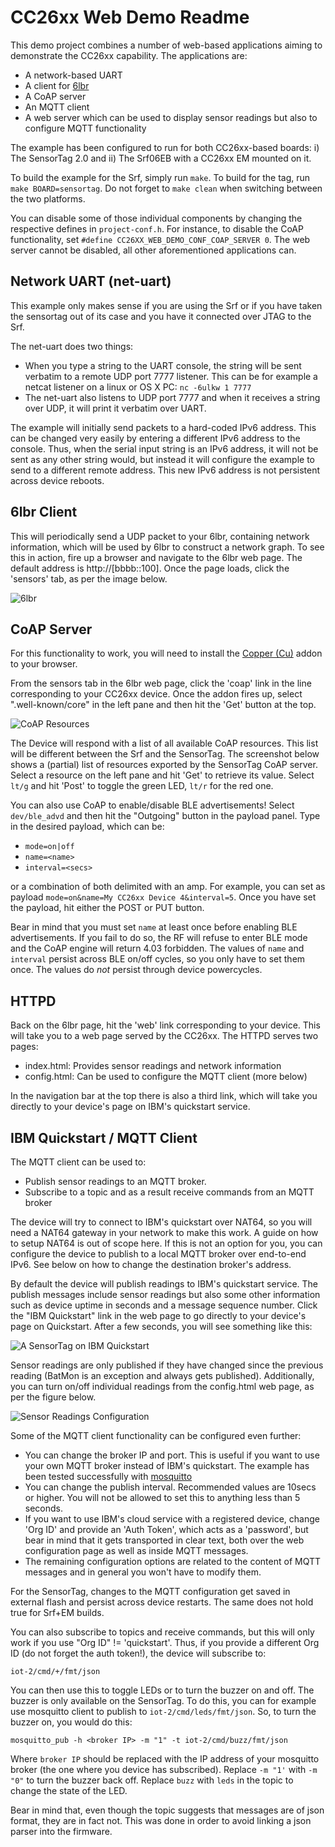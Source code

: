 CC26xx Web Demo Readme
======================
This demo project combines a number of web-based applications aiming to
demonstrate the CC26xx capability. The applications are:

* A network-based UART
* A client for [6lbr](http://cetic.github.io/6lbr/)
* A CoAP server
* An MQTT client
* A web server which can be used to display sensor readings but also to
  configure MQTT functionality

The example has been configured to run for both CC26xx-based boards: i) The
SensorTag 2.0 and ii) The Srf06EB with a CC26xx EM mounted on it.

To build the example for the Srf, simply run `make`. To build for the tag,
run `make BOARD=sensortag`. Do not forget to `make clean` when switching
between the two platforms.

You can disable some of those individual components by changing the respective
defines in `project-conf.h`. For instance, to disable the CoAP functionality,
set `#define CC26XX_WEB_DEMO_CONF_COAP_SERVER 0`. The web server cannot be
disabled, all other aforementioned applications can.

Network UART (net-uart)
-----------------------
This example only makes sense if you are using the Srf or if you have taken
the sensortag out of its case and you have it connected over JTAG to the Srf.

The net-uart does two things:

* When you type a string to the UART console, the string will be sent verbatim
  to a remote UDP port 7777 listener. This can be for example a netcat listener
  on a linux or OS X PC:
  `nc -6ulkw 1 7777`
* The net-uart also listens to UDP port 7777 and when it receives a string over
  UDP, it will print it verbatim over UART.

The example will initially send packets to a hard-coded IPv6 address. This can
be changed very easily by entering a different IPv6 address to the console.
Thus, when the serial input string is an IPv6 address, it will not be sent as
any other string would, but instead it will configure the example to send to a
different remote address. This new IPv6 address is not persistent across
device reboots.

6lbr Client
-----------
This will periodically send a UDP packet to your 6lbr, containing network
information, which will be used by 6lbr to construct a network graph. To see
this in action, fire up a browser and navigate to the 6lbr web page. The
default address is http://[bbbb::100]. Once the page loads, click the 'sensors'
tab, as per the image below.

![6lbr](img/6lbr-web.png)

CoAP Server
-----------
For this functionality to work, you will need to install the
[Copper (Cu)](https://addons.mozilla.org/en-US/firefox/addon/copper-270430/)
addon to your browser.

From the sensors tab in the 6lbr web page, click the 'coap' link in the line
corresponding to your CC26xx device. Once the addon fires up, select
".well-known/core" in the left pane and then hit the 'Get' button at the top.

![CoAP Resources](img/coap-resources.png)

The Device will respond with a list of all available CoAP resources. This list
will be different between the Srf and the SensorTag. The screenshot below shows
a (partial) list of resources exported by the SensorTag CoAP server. Select
a resource on the left pane and hit 'Get' to retrieve its value. Select
`lt/g` and hit 'Post' to toggle the green LED, `lt/r` for the red one.

You can also use CoAP to enable/disable BLE advertisements! Select
`dev/ble_advd` and then hit the "Outgoing" button in the payload panel. Type in
the desired payload, which can be:

* `mode=on|off`
* `name=<name>`
* `interval=<secs>`

or a combination of both delimited with an amp. For example, you can set as
payload `mode=on&name=My CC26xx Device 4&interval=5`. Once you have set the
payload, hit either the POST or PUT button.

Bear in mind that you must set `name` at least once before enabling BLE
advertisements. If you fail to do so, the RF will refuse to enter BLE mode and
the CoAP engine will return 4.03 forbidden. The values of `name` and `interval`
persist across BLE on/off cycles, so you only have to set them once. The values
do _not_ persist through device powercycles.

HTTPD
-----
Back on the 6lbr page, hit the 'web' link corresponding to your device. This
will take you to a web page served by the CC26xx. The HTTPD serves two pages:

* index.html: Provides sensor readings and network information
* config.html: Can be used to configure the MQTT client (more below)

In the navigation bar at the top there is also a third link, which will take
you directly to your device's page on IBM's quickstart service.

IBM Quickstart / MQTT Client
----------------------------
The MQTT client can be used to:

* Publish sensor readings to an MQTT broker.
* Subscribe to a topic and as a result receive commands from an MQTT broker

The device will try to connect to IBM's quickstart over NAT64, so you will
need a NAT64 gateway in your network to make this work. A guide on how to
setup NAT64 is out of scope here. If this is not an option for you, you can
configure the device to publish to a local MQTT broker over end-to-end IPv6.
See below on how to change the destination broker's address.

By default the device will publish readings to IBM's quickstart service. The
publish messages include sensor readings but also some other information such
as device uptime in seconds and a message sequence number. Click the "IBM
Quickstart" link in the web page to go directly to your device's page
on Quickstart. After a few seconds, you will see something like this:

![A SensorTag on IBM Quickstart](img/quickstart-sensortag.png)

Sensor readings are only published if they have changed since the previous
reading (BatMon is an exception and always gets published). Additionally, you
can turn on/off individual readings from the config.html web page, as per the
figure below.

![Sensor Readings Configuration](img/sensor-readings-config.png)

Some of the MQTT client functionality can be configured even further:

* You can change the broker IP and port. This is useful if you want to use your
  own MQTT broker instead of IBM's quickstart. The example has been tested
  successfully with [mosquitto](http://mosquitto.org/)
* You can change the publish interval. Recommended values are 10secs or higher.
  You will not be allowed to set this to anything less than 5 seconds.
* If you want to use IBM's cloud service with a registered device, change
  'Org ID' and provide an 'Auth Token', which acts as a 'password', but bear in
  mind that it gets transported in clear text, both over the web configuration
  page as well as inside MQTT messages.
* The remaining configuration options are related to the content of MQTT
  messages and in general you won't have to modify them.

For the SensorTag, changes to the MQTT configuration get saved in external
flash and persist across device restarts. The same does not hold true for
Srf+EM builds.

You can also subscribe to topics and receive commands, but this will only
work if you use "Org ID" != 'quickstart'. Thus, if you provide a different
Org ID (do not forget the auth token!), the device will subscribe to:

`iot-2/cmd/+/fmt/json`

You can then use this to toggle LEDs or to turn the buzzer on and off.
The buzzer is only available on the SensorTag. To do this, you can for example
use mosquitto client to publish to `iot-2/cmd/leds/fmt/json`. So, to turn
the buzzer on, you would do this:

`mosquitto_pub -h <broker IP> -m "1" -t iot-2/cmd/buzz/fmt/json`

Where `broker IP` should be replaced with the IP address of your mosquitto
broker (the one where you device has subscribed). Replace `-m "1'` with `-m "0"`
to turn the buzzer back off. Replace `buzz` with `leds` in the topic to change
the state of the LED.

Bear in mind that, even though the topic suggests that messages are of json
format, they are in fact not. This was done in order to avoid linking a json
parser into the firmware.
